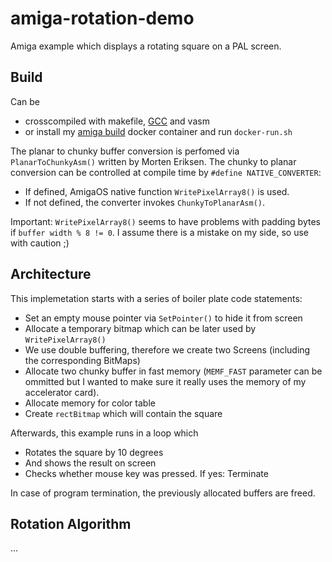 # amiga-rotation-demo
Amiga example which displays a rotating square on a PAL screen.

## Build

Can be 

* crosscompiled with makefile, [GCC](http://aminet.net/package/dev/gcc/m68k-amigaos-gcc) and vasm
* or install my [amiga build](https://hub.docker.com/r/phobosys/amiga-gcc-builder) 
docker container and run `docker-run.sh`

The planar to chunky buffer conversion is perfomed via `PlanarToChunkyAsm()` written
by Morten Eriksen. The chunky to planar conversion can be controlled at compile
time by `#define NATIVE_CONVERTER`:

* If defined, AmigaOS native function `WritePixelArray8()` is used.
* If not defined, the converter invokes `ChunkyToPlanarAsm()`.

Important: `WritePixelArray8()` seems to have problems with padding
bytes if `buffer width % 8 != 0`. I assume there is a mistake on my
side, so use with caution ;)

## Architecture
This implemetation starts with a series of boiler plate code statements:

* Set an empty mouse pointer via `SetPointer()` to hide it from screen
* Allocate a temporary bitmap which can be later used by `WritePixelArray8()`
* We use double buffering, therefore we create two Screens (including the corresponding BitMaps)
* Allocate two chunky buffer in fast memory (`MEMF_FAST` parameter can be ommitted but
I wanted to make sure it really uses the memory of my accelerator card).
* Allocate memory for color table
* Create `rectBitmap` which will contain the square

Afterwards, this example runs in a loop which

* Rotates the square by 10 degrees
* And shows the result on screen
* Checks whether mouse key was pressed. If yes: Terminate

In case of program termination, the previously allocated buffers are freed.

## Rotation Algorithm
...
